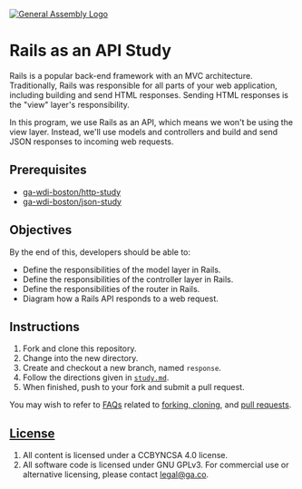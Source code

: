 [![General Assembly Logo](https://camo.githubusercontent.com/1a91b05b8f4d44b5bbfb83abac2b0996d8e26c92/687474703a2f2f692e696d6775722e636f6d2f6b6538555354712e706e67)](https://generalassemb.ly/education/web-development-immersive)

# Rails as an API Study

Rails is a popular back-end framework with an MVC architecture. Traditionally,
Rails was responsible for all parts of your web application, including building
and send HTML responses. Sending HTML responses is the "view" layer's
responsibility.

In this program, we use Rails as an API, which means we won't be using the view
layer. Instead, we'll use models and controllers and build and send JSON
responses to incoming web requests.

## Prerequisites

-   [ga-wdi-boston/http-study](https://github.com/ga-wdi-boston/http-study)
-   [ga-wdi-boston/json-study](https://github.com/ga-wdi-boston/json-study)

## Objectives

By the end of this, developers should be able to:

-   Define the responsibilities of the model layer in Rails.
-   Define the responsibilities of the controller layer in Rails.
-   Define the responsibilities of the router in Rails.
-   Diagram how a Rails API responds to a web request.

## Instructions

1.  Fork and clone this repository.
1.  Change into the new directory.
1.  Create and checkout a new branch, named `response`.
1.  Follow the directions given in [`study.md`](study.md).
1.  When finished, push to your fork and submit a pull request.

You may wish to refer to [FAQs](https://github.com/ga-wdi-boston/meta/wiki/)
related to [forking,
cloning](https://github.com/ga-wdi-boston/meta/wiki/ForkAndClone), and [pull
requests](https://github.com/ga-wdi-boston/meta/wiki/PullRequest).

## [License](LICENSE)

1.  All content is licensed under a CC­BY­NC­SA 4.0 license.
1.  All software code is licensed under GNU GPLv3. For commercial use or
    alternative licensing, please contact legal@ga.co.
